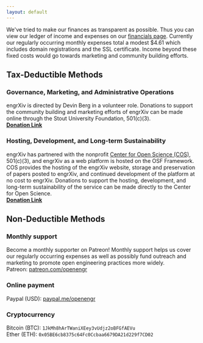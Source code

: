 ```yaml
---
layout: default
---
```

We've tried to make our finances as transparent as possible. Thus you can view our ledger of income and expenses on our [financials page](http://blog.engrxiv.org/financials/). Currently our regularly occurring monthly expenses total a modest $4.61 which includes domain registrations and the SSL certificate. Income beyond these fixed costs would go towards marketing and community building efforts.

## Tax-Deductible Methods
### Governance, Marketing, and Administrative Operations
engrXiv is directed by Devin Berg in a volunteer role. Donations to support the community building and marketing efforts of engrXiv can be made online through the Stout University Foundation, 501(c)(3).  
**[Donation Link](https://foundation.uwstout.edu/pages/givings/engrxiv)**

### Hosting, Development, and Long-term Sustainability
engrXiv has partnered with the nonprofit [Center for Open Science (COS)](https://cos.io), 501(c)(3), and engrXiv as a web platform is hosted on the OSF Framework. COS provides the hosting of the engrXiv website, storage and preservation of papers posted to engrXiv, and continued development of the platform at no cost to engrXiv. Donations to support the hosting, development, and long-term sustainability of the service can be made directly to the Center for Open Science.  
**[Donation Link](https://www.crowdrise.com/donate/charity/centerforopenscience)**

## Non-Deductible Methods
### Monthly support
Become a monthly supporter on Patreon! Monthly support helps us cover our regularly occurring expenses as well as possibly fund outreach and marketing to promote open engineering practices more widely.  
Patreon: [patreon.com/openengr](https://www.patreon.com/openengr)
### Online payment
Paypal (USD): [paypal.me/openengr](https://www.paypal.me/openengr)  
### Cryptocurrency 
Bitcoin (BTC): `1JkMh8hArTWaniXEey3vUdjz2oBFGfAEVu`  
Ether (ETH): `0x05BE6cb8375c64Fc0Ccbaa6679DA21d229f7CD02`  
